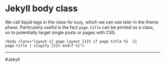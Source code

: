 # Jekyll body class

We call liquid tags in the class for `body`, which we can use later in the theme phase. Particularly useful is the fact `page.title` can be printed as a class, so to potentially target single posts or pages with CSS.

```
<body class="layout-{{ page.layout }}{% if page.title %}  {{ page.title | slugify }}{% endif %}">
```

---

#Jekyll